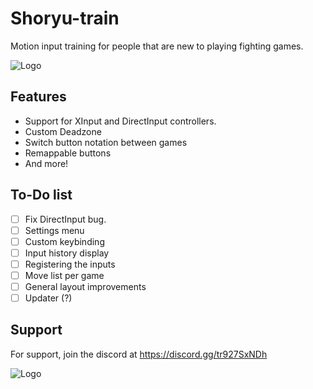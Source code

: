 
# Shoryu-train

Motion input training for people that are new to playing fighting games.



![Logo](https://cdn.discordapp.com/attachments/893428378982551604/1270559885272023050/shryu.png?ex=66b4249a&is=66b2d31a&hm=1b5c58195c5c587e39f22c249444233e6c81ab12ace99a58fb558617b37ca7c6&)


## Features

- Support for XInput and DirectInput controllers.
- Custom Deadzone
- Switch button notation between games
- Remappable buttons
- And more!

## To-Do list
- [ ]  Fix DirectInput bug.
- [ ]  Settings menu
- [ ]  Custom keybinding
- [ ]  Input history display
- [ ]  Registering the inputs
- [ ]  Move list per game
- [ ]  General layout improvements
- [ ]  Updater (?)
## Support

For support, join the discord at https://discord.gg/tr927SxNDh

![Logo](https://media.discordapp.net/attachments/893428378982551604/1270563649987018874/Untitled.png?ex=66b4281c&is=66b2d69c&hm=06b9b44bc398329290017c97b81a61733caf40d668079feb3b0362bd2ed13f1d&=&format=webp&)

